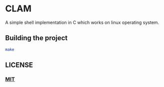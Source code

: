 # CLAM

A simple shell implementation in C which works on linux operating system.

## Building the project

```sh
make
```

## LICENSE

### [MIT](./LICENSE.md)
